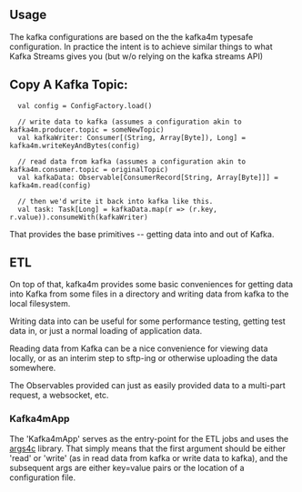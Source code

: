 ## Usage

The kafka configurations are based on the the kafka4m typesafe configuration. In practice the intent is to achieve similar things
to what Kafka Streams gives you (but w/o relying on the kafka streams API)

## Copy A Kafka Topic:  
```$xslt
  val config = ConfigFactory.load()

  // write data to kafka (assumes a configuration akin to kafka4m.producer.topic = someNewTopic)
  val kafkaWriter: Consumer[(String, Array[Byte]), Long] = kafka4m.writeKeyAndBytes(config)

  // read data from kafka (assumes a configuration akin to kafka4m.consumer.topic = originalTopic)
  val kafkaData: Observable[ConsumerRecord[String, Array[Byte]]] = kafka4m.read(config)

  // then we'd write it back into kafka like this.
  val task: Task[Long] = kafkaData.map(r => (r.key, r.value)).consumeWith(kafkaWriter)
``` 

That provides the base primitives -- getting data into and out of Kafka.

## ETL
On top of that, kafka4m provides some basic conveniences for getting data into Kafka from some files in a directory and writing
data from kafka to the local filesystem.

Writing data into can be useful for some performance testing, getting test data in, or just a normal loading of application data.

Reading data from Kafka can be a nice convenience for viewing data locally, or as an interim step to sftp-ing or otherwise uploading the data somewhere.

The Observables provided can just as easily provided data to a multi-part request, a websocket, etc.

### Kafka4mApp 
The 'Kafka4mApp' serves as the entry-point for the ETL jobs and uses the [args4c](https://porpoiseltd.co.uk/args4c/index.html) library.
That simply means that the first argument should be either 'read' or 'write' (as in read data from kafka or write data to kafka), and the 
subsequent args are either key=value pairs or the location of a configuration file.

